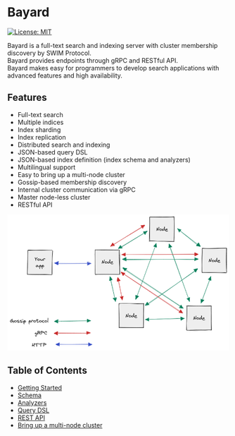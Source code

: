 # Bayard

[![License: MIT](https://img.shields.io/badge/License-MIT-yellow.svg)](https://opensource.org/licenses/MIT)

Bayard is a full-text search and indexing server with cluster membership discovery by SWIM Protocol.  
Bayard provides endpoints through gRPC and RESTful API.  
Bayard makes easy for programmers to develop search applications with advanced features and high availability.


## Features

- Full-text search
- Multiple indices
- Index sharding
- Index replication
- Distributed search and indexing
- JSON-based query DSL
- JSON-based index definition (index schema and analyzers)
- Multilingual support
- Easy to bring up a multi-node cluster
- Gossip-based membership discovery
- Internal cluster communication via gRPC
- Master node-less cluster
- RESTful API

![Architecture](./docs/bayard-architecture.png "Architecture")

## Table of Contents

- [Getting Started](./docs/getting_started.md)
- [Schema](./docs/schema.md)
- [Analyzers](./docs/analyzers.md)
- [Query DSL](./docs/query_dsl.md)
- [REST API](./docs/rest_api.md)
- [Bring up a multi-node cluster](./docs/multi_node_cluster.md)
